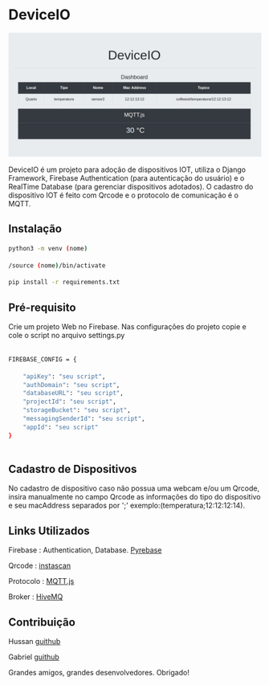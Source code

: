 # DeviceIO

![Screenshot](sensor1.jpg)

DeviceIO é um projeto para adoção de dispositivos IOT, utiliza o Django Framework, Firebase Authentication (para autenticação do usuário) e o RealTime Database (para gerenciar dispositivos adotados). O cadastro do dispositivo IOT é feito com Qrcode e o protocolo de comunicação é o MQTT.

## Instalação


```bash
python3 -m venv (nome)

/source (nome)/bin/activate

pip install -r requirements.txt

```

## Pré-requisito

Crie um projeto Web no Firebase. Nas configurações do projeto copie e cole o script no arquivo settings.py

```bash

FIREBASE_CONFIG = {

    "apiKey": "seu script",
    "authDomain": "seu script",
    "databaseURL": "seu script",
    "projectId": "seu script",
    "storageBucket": "seu script",
    "messagingSenderId": "seu script",
    "appId": "seu script"
} 
    
```
## Cadastro de Dispositivos

No cadastro de dispositivo caso não possua uma webcam e/ou um Qrcode, insira manualmente no campo Qrcode as informações do tipo do dispositivo e seu macAddress separados por ';' exemplo:(temperatura;12:12:12:14). 

## Links Utilizados

Firebase  : Authentication, Database. [Pyrebase](https://github.com/thisbejim/Pyrebase)

Qrcode    : [instascan](https://github.com/schmich/instascan)

Protocolo : [MQTT.js](https://github.com/mqttjs)

Broker : [HiveMQ](https://www.hivemq.com/)

## Contribuição

Hussan [guithub](https://github.com/hussanhijazi)

Gabriel [guithub](https://github.com/gbbocchini)

Grandes amigos, grandes desenvolvedores. Obrigado!
